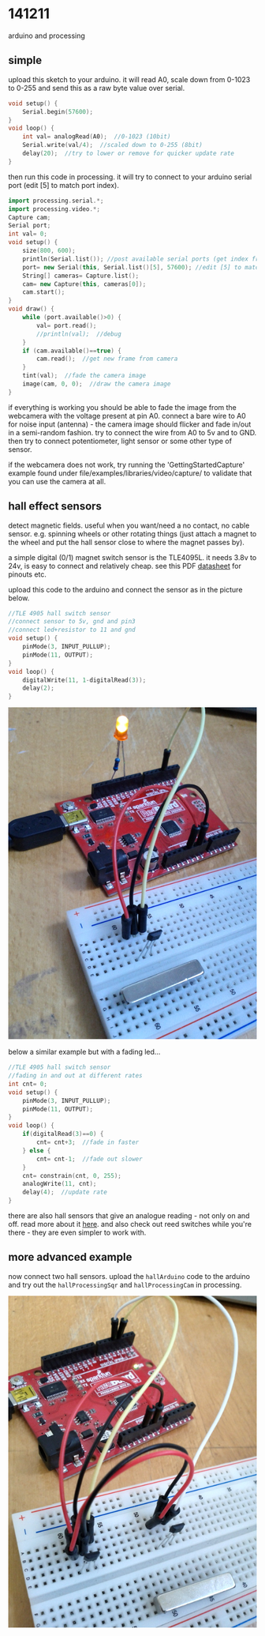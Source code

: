 141211
======

arduino and processing

simple
--
upload this sketch to your arduino. it will read A0, scale down from 0-1023 to 0-255 and send this as a raw byte value over serial.
```cpp
void setup() {
    Serial.begin(57600);
}
void loop() {
    int val= analogRead(A0);  //0-1023 (10bit)
    Serial.write(val/4);  //scaled down to 0-255 (8bit)
    delay(20);  //try to lower or remove for quicker update rate
}
```

then run this code in processing. it will try to connect to your arduino serial port (edit [5] to match port index). 
```cpp
import processing.serial.*;
import processing.video.*;
Capture cam;
Serial port;
int val= 0;
void setup() {
    size(800, 600);
    println(Serial.list()); //post available serial ports (get index from here)
    port= new Serial(this, Serial.list()[5], 57600); //edit [5] to match your port index
    String[] cameras= Capture.list();
    cam= new Capture(this, cameras[0]);
    cam.start();
}
void draw() {
    while (port.available()>0) {
        val= port.read();
        //println(val);  //debug
    }
    if (cam.available()==true) {
        cam.read();  //get new frame from camera
    }
    tint(val);  //fade the camera image
    image(cam, 0, 0);  //draw the camera image
}
```

if everything is working you should be able to fade the image from the webcamera with the voltage present at pin A0. connect a bare wire to A0 for noise input (antenna) - the camera image should flicker and fade in/out in a semi-random fashion. try to connect the wire from A0 to 5v and to GND.
then try to connect potentiometer, light sensor or some other type of sensor.

if the webcamera does not work, try running the 'GettingStartedCapture' example found under file/examples/libraries/video/capture/ to validate that you can use the camera at all.

hall effect sensors
--
detect magnetic fields. useful when you want/need a no contact, no cable sensor. e.g. spinning wheels or other rotating things (just attach a magnet to the wheel and put the hall sensor close to where the magnet passes by).

a simple digital (0/1) magnet switch sensor is the TLE4095L. it needs 3.8v to 24v, is easy to connect and relatively cheap.
see this PDF [datasheet](https://www.infineon.com/dgdl/Infineon-TLE49X5L-DataSheet-v01_05-en.pdf?fileId=db3a304316f66ee80117549ac8b206b1) for pinouts etc.

upload this code to the arduino and connect the sensor as in the picture below.
```cpp
//TLE 4905 hall switch sensor
//connect sensor to 5v, gnd and pin3
//connect led+resistor to 11 and gnd
void setup() {
    pinMode(3, INPUT_PULLUP);
    pinMode(11, OUTPUT);
}
void loop() {
    digitalWrite(11, 1-digitalRead(3));
    delay(2);
}
```

![hall1](hall1.jpg?raw=true "hall1")

below a similar example but with a fading led...
```cpp
//TLE 4905 hall switch sensor
//fading in and out at different rates
int cnt= 0;
void setup() {
    pinMode(3, INPUT_PULLUP);
    pinMode(11, OUTPUT);
}
void loop() {
    if(digitalRead(3)==0) {
        cnt= cnt+3;  //fade in faster
    } else {
        cnt= cnt-1;  //fade out slower
    }
    cnt= constrain(cnt, 0, 255);
    analogWrite(11, cnt);
    delay(4);  //update rate
}
```

there are also hall sensors that give an analogue reading - not only on and off.
read more about it [here](https://playground.arduino.cc/Main/InterfacingWithHardware/#Magnetic_Hall). and also check out reed switches while you're there - they are even simpler to work with.

more advanced example
--
now connect two hall sensors. upload the `hallArduino` code to the arduino and try out the `hallProcessingSqr` and `hallProcessingCam` in processing.

![hall2](hall2.jpg?raw=true "hall2")
